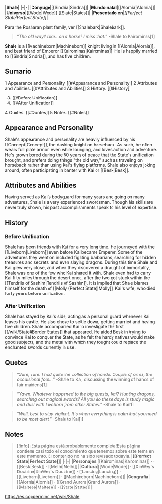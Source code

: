 |**Shale**|
|-|-|
|**Cónyuge**|[[Sindria\|Sindria]]|
|**Mundo natal**|[[Alornia\|Alornia]]|
|**Universo**|[[Wode\|Wode]] [[State\|States]]|
|**Presentado en**|*[[Perfect State\|Perfect State]]*|

Para the Rosharan plant family, ver [[Shalebark\|Shalebark]].
>“*The old way? Like...on a horse? I miss that.*”
\-Shale to Kairominas[1]


**Shale** is a [[Machineborn\|Machineborn]] knight living in [[Alornia\|Alornia]], and best friend of Emperor [[Kairominas\|Kairominas]]. He is happily married to [[Sindria\|Sindria]], and has five children.

## Sumario

1 Appearance and Personality. [[#Appearance and Personality]] 
2 Attributes and Abilities. [[#Attributes and Abilities]] 
3 History. [[#History]] 

3. [[#Before Unification]] 
3. [[#After Unification]] 


4 Quotes. [[#Quotes]] 
5 Notes. [[#Notes]] 


## Appearance and Personality
Shale's appearance and personality are heavily influenced by his [[Concept\|Concept]], the dashing knight on horseback. As such, he often wears full plate armor, even while lounging, and loves action and adventure. He's grown bored during the 50 years of peace that the State's unification brought, and prefers doing things "the old way," such as traveling on horseback rather than using Kai's flying platforms. Shale also enjoys joking around, often participating in banter with Kai or [[Besk\|Besk]].

## Attributes and Abilities
Having served as Kai's bodyguard for many years and going on many adventures, Shale is a very experienced swordsman. Though his skills are never truly shown, his past accomplishments speak to his level of expertise.

## History
### Before Unification
Shale has been friends with Kai for a very long time. He journeyed with the [[Liveborn\|Liveborn]] even before Kai became Emperor. Some of the adventures they went on included fighting barbarians, searching for hidden treasures and secrets, and even slaying dragons. During this time Shale and Kai grew very close, and when they discovered a draught of immortality, Shale was one of the few who Kai shared it with. Shale even had to carry Kai fifty miles through the desert once, after the two got stuck within the [[Tendrils of Sashim\|Tendrils of Sashim]]. It is implied that Shale blames himself for the death of [[Molly (Perfect State)\|Molly]], Kai's wife, who died forty years before unification.

### After Unification
Shale has stayed by Kai's side, acting as a personal guard whenever Kai leaves his castle. He also chose to settle down, getting married and having five children. Shale accompanied Kai to investigate the first [[/wiki/State#Border States]] that appeared. He aided Besk in trying to convince Kai to conquer the State, as he felt the hardy natives would make good subjects, and the metal with which they fought could replace the enchanted swords currently in use.

## Quotes
>“*Sure, sure. I had quite the collection of hands. Couple of arms, the occaisional foot...*”
\-Shale to Kai, discussing the winning of hands of fair maidens[1]


>“*Yawn. Whatever happened to the big quests, Kai? Hunting dragons, searching out magical swords? All you do these days is study magic and duel with Liveborn from other States.*”
\-Shale to Kai[1]


>“*Well, best to stay vigilant. It's when everything is calm that you need to be most alert.*”
\-Shale to Kai[1]


## Notes

> [!info] ¡Esta página está probablemente completa!Esta página contiene casi todo el conocimiento que tenemos sobre este tema en este momento.
El contenido no ha sido revisado todavía.
|**[[Perfect State\|Perfect State]]**|
|-|-|
|**Personajes**|[[Kairominas\|Kairominas]] ·  · [[Besk\|Besk]] · [[Melhi\|Melhi]]|
|**Cultura**|[[Wode\|Wode]] · [[XinWey's Doctrine\|XinWey's Doctrine]] · [[Lancing\|Lancing]] · [[Liveborn\|Liveborn]] · [[Machineborn\|Machineborn]]|
|**Geografía**|[[Alornia\|Alornia]] · [[Grand Aurora\|Grand Aurora]] · [[Maltese\|Maltese]] · [[State\|States]]|



https://es.coppermind.net/wiki/Shale